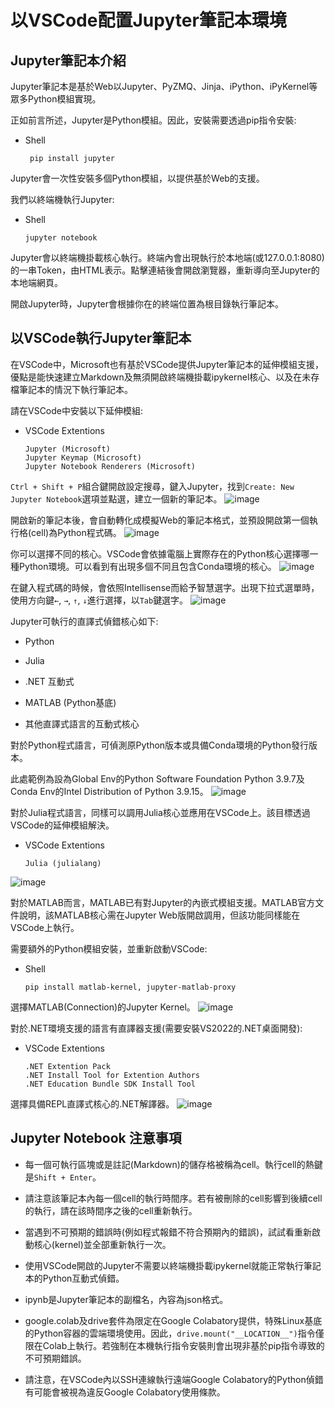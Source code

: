 # 以VSCode配置Jupyter筆記本環境

## Jupyter筆記本介紹

Jupyter筆記本是基於Web以Jupyter、PyZMQ、Jinja、iPython、iPyKernel等眾多Python模組實現。

正如前言所述，Jupyter是Python模組。因此，安裝需要透過pip指令安裝:
 - Shell
   ```
    pip install jupyter
   ```

Jupyter會一次性安裝多個Python模組，以提供基於Web的支援。

我們以終端機執行Jupyter:
 - Shell
   ```
   jupyter notebook
   ```

Jupyter會以終端機掛載核心執行。終端內會出現執行於本地端(或127.0.0.1:8080)的一串Token，由HTML表示。點擊連結後會開啟瀏覽器，重新導向至Jupyter的本地端網頁。

開啟Jupyter時，Jupyter會根據你在的終端位置為根目錄執行筆記本。

## 以VSCode執行Jupyter筆記本

在VSCode中，Microsoft也有基於VSCode提供Jupyter筆記本的延伸模組支援，優點是能快速建立Markdown及無須開啟終端機掛載ipykernel核心、以及在未存檔筆記本的情況下執行筆記本。

請在VSCode中安裝以下延伸模組:
 - VSCode Extentions
   ```
   Jupyter (Microsoft)
   Jupyter Keymap (Microsoft)
   Jupyter Notebook Renderers (Microsoft)
   ```

`Ctrl + Shift + P`組合鍵開啟設定搜尋，鍵入Jupyter，找到`Create: New Jupyter Notebook`選項並點選，建立一個新的筆記本。
![image](https://github.com/TaiXeflar/vscode_build_sample_repos/blob/main/Markdown%20Image/vscode_jupyter1.png)

開啟新的筆記本後，會自動轉化成模擬Web的筆記本格式，並預設開啟第一個執行格(cell)為Python程式碼。
![image](https://github.com/TaiXeflar/vscode_build_sample_repos/blob/main/Markdown%20Image/vscode_jupyter2.png)

你可以選擇不同的核心。VSCode會依據電腦上實際存在的Python核心選擇哪一種Python環境。可以看到有出現多個不同且包含Conda環境的核心。
![image](https://github.com/TaiXeflar/vscode_build_sample_repos/blob/main/Markdown%20Image/vscode_jupyter3.png)

在鍵入程式碼的時候，會依照Intellisense而給予智慧選字。出現下拉式選單時，使用方向鍵`←`, `→`, `↑`, `↓`進行選擇，以`Tab`鍵選字。
![image](https://github.com/TaiXeflar/vscode_build_sample_repos/blob/main/Markdown%20Image/vscode_jupyter4.png)
 
Jupyter可執行的直譯式偵錯核心如下:
 - Python
 - Julia
 - .NET 互動式
 - MATLAB (Python基底)

 - 其他直譯式語言的互動式核心

對於Python程式語言，可偵測原Python版本或具備Conda環境的Python發行版本。

此處範例為設為Global Env的Python Software Foundation Python 3.9.7及Conda Env的Intel Distribution of Python 3.9.15。
![image](https://github.com/TaiXeflar/vscode_build_sample_repos/blob/main/Markdown%20Image/vscode_jupyter_python.png)

對於Julia程式語言，同樣可以調用Julia核心並應用在VSCode上。該目標透過VSCode的延伸模組解決。
 - VSCode Extentions
   ```
   Julia (julialang)
   ```
![image](https://github.com/TaiXeflar/vscode_build_sample_repos/blob/main/Markdown%20Image/vscode_jupyter_julia.png)

對於MATLAB而言，MATLAB已有對Jupyter的內嵌式模組支援。MATLAB官方文件說明，該MATLAB核心需在Jupyter Web版開啟調用，但該功能同樣能在VSCode上執行。

需要額外的Python模組安裝，並重新啟動VSCode:
 - Shell
   ```
   pip install matlab-kernel, jupyter-matlab-proxy
   ```
選擇MATLAB(Connection)的Jupyter Kernel。
![image](https://github.com/TaiXeflar/vscode_build_sample_repos/blob/main/Markdown%20Image/vscode_jupyter_matlab.png)

對於.NET環境支援的語言有直譯器支援(需要安裝VS2022的.NET桌面開發):
 - VSCode Extentions
   ```
   .NET Extention Pack
   .NET Install Tool for Extention Authors
   .NET Education Bundle SDK Install Tool
   ```
選擇具備REPL直譯式核心的.NET解譯器。
![image](https://github.com/TaiXeflar/vscode_build_sample_repos/blob/main/Markdown%20Image/vscode_jupyter_.net.png)

## Jupyter Notebook 注意事項
 - 每一個可執行區塊或是註記(Markdown)的儲存格被稱為cell。執行cell的熱鍵是`Shift + Enter`。
 - 請注意該筆記本內每一個cell的執行時間序。若有被刪除的cell影響到後續cell的執行，請在該時間序之後的cell重新執行。
 - 當遇到不可預期的錯誤時(例如程式報錯不符合預期內的錯誤)，試試看重新啟動核心(kernel)並全部重新執行一次。
 - 使用VSCode開啟的Jupyter不需要以終端機掛載ipykernel就能正常執行筆記本的Python互動式偵錯。
 - ipynb是Jupyter筆記本的副檔名，內容為json格式。

  - google.colab及drive套件為限定在Google Colabatory提供，特殊Linux基底的Python容器的雲端環境使用。因此，`drive.mount("__LOCATION__")`指令僅限在Colab上執行。若強制在本機執行指令安裝則會出現非基於pip指令導致的不可預期錯誤。
 - 請注意，在VSCode內以SSH連線執行遠端Google Colabatory的Python偵錯有可能會被視為違反Google Colabatory使用條款。